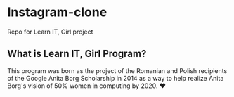 # Instagram-clone

Repo for Learn IT, Girl project

## What is Learn IT, Girl Program? 

This program was born as the project of the Romanian and Polish recipients of the Google Anita Borg Scholarship in 2014 as a way to help realize Anita Borg's vision of 50% women in computing by 2020. ❤️️
